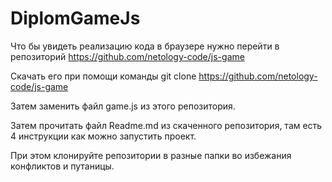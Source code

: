 # DiplomGameJs

Что бы увидеть реализацию кода в браузере нужно перейти в репозиторий https://github.com/netology-code/js-game

Скачать его при помощи команды git clone https://github.com/netology-code/js-game

Затем заменить файл game.js из этого репозитория.

Затем прочитать файл Readme.md из скаченного репозитория, там есть 4 инструкции как можно запустить проект.

При этом клонируйте репозитории в разные папки во избежания конфликтов и путаницы.
